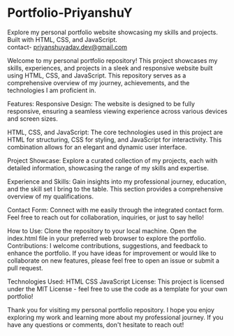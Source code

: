# Portfolio-PriyanshuY
Explore my personal portfolio website showcasing my skills and projects. Built with HTML, CSS, and JavaScript. <br>
contact- priyanshuyadav.dev@gmail.com

Welcome to my personal portfolio repository! This project showcases my skills, experiences, and projects in a sleek and responsive website built using HTML, CSS, and JavaScript. This repository serves as a comprehensive overview of my journey, achievements, and the technologies I am proficient in.

Features:
Responsive Design: The website is designed to be fully responsive, ensuring a seamless viewing experience across various devices and screen sizes.

HTML, CSS, and JavaScript: The core technologies used in this project are HTML for structuring, CSS for styling, and JavaScript for interactivity. This combination allows for an elegant and dynamic user interface.

Project Showcase: Explore a curated collection of my projects, each with detailed information, showcasing the range of my skills and expertise.

Experience and Skills: Gain insights into my professional journey, education, and the skill set I bring to the table. This section provides a comprehensive overview of my qualifications.

Contact Form: Connect with me easily through the integrated contact form. Feel free to reach out for collaboration, inquiries, or just to say hello!

How to Use:
Clone the repository to your local machine.
Open the index.html file in your preferred web browser to explore the portfolio.
Contributions:
I welcome contributions, suggestions, and feedback to enhance the portfolio. If you have ideas for improvement or would like to collaborate on new features, please feel free to open an issue or submit a pull request.

Technologies Used:
HTML
CSS
JavaScript
License:
This project is licensed under the MIT License - feel free to use the code as a template for your own portfolio!

Thank you for visiting my personal portfolio repository. I hope you enjoy exploring my work and learning more about my professional journey. If you have any questions or comments, don't hesitate to reach out!
